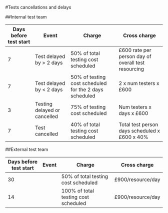#Tests cancellations and delays

##Internal test team

| Days before test start | Event | Charge | Cross charge |
|---|---|---|---|
| 7 | Test delayed by > 2 days | 50% of total testing cost scheduled | £600 rate per person day of overall test resourcing |
| 7 | Test delayed by < 2 days | 50% of testing cost scheduled for the 2 days scheduled | 2 x num testers x £600 |
| 3 | Testing delayed or cancelled | 75% of testing cost scheduled | Num testers x days x £600 |
| 7 | Test cancelled | 40% of total testing cost scheduled | Total test person days scheduled x £600 x 40% |

##External test team

| Days before test start | Event | Charge | Cross charge |
|---|---|---|---|
| 30 | | 50% of total testing cost scheduled | £900/resource/day |
| 14 | | 100% of total testing cost scheduled | £900/resource/day |
